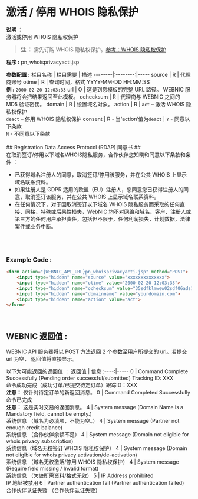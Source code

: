 # 激活 / 停用 WHOIS 隐私保护

**说明 ：** <br> 
激活或停用 WHOIS 隐私权保护
> **注 ：** 需先订购 WHOIS 隐私权保护。[参考：WHOIS 隐私权保护](23.WHOIS隱私权保护.md)
> 
**程序 :** pn_whoisprivacyacti.jsp


**参数配置 :**
栏目名称 | 栏目需要 | 描述
--------|:--------:|-----
source | R | 代理商账号
otime | R | 查询时间，格式 YYYY-MM-DD HH:MM:SS <br> **例 :** `2000-02-20 12:03:33`
url | O | 这是到您模板的完整 URL 路径。 WEBNIC 服务器将会把结果返回至此模板。
ochecksum | R | 代理商与 WEBNIC 之间的 MD5 验证密钥。
domain | R | 设置域名对象。
action | R | `act` – 激活 WHOIS 隐私权保护<br>`deact` – 停用 WHOIS 隐私权保护
consent | R - 当‘action’值为`deact` | `Y` - 同意以下条款<br>`N` - 不同意以下条款<BR><BR>## Registration Data Access Protocol (RDAP) 同意书 ##<br>在取消签订/停用以下域名WHOIS隐私服务，合作伙伴您知晓和同意以下条款和条件 ：<ul><li>已获得域名注册人的同意，取消签订/停用该服务，并在公共 WHOIS 上显示域名联系资料。</li><li>如果注册人是 GDPR 适用的欧盟（EU）注册人，您同意您已获得注册人的同意，取消签订该服务，并在公共 WHOIS 上显示域名联系资料。</li><li>在任何情况下，对于因取消签订以下域名 WHOIS 隐私服务而采取的任何直接、间接、特殊或后果性损失，WebNIC 均不对网络和域名、客户、注册人或第三方的任何用户承担责任，包括但不限于，任何利润损失，计划数据，法律案件或业务中断。</li></ul>

<br><br>

### Example Code :

```HTML
<form action="{WEBNIC_API_URL}pn_whoisprivacyacti.jsp" method="POST"> 
    <input type="hidden" name="source" value="xxxxxxxxxxxxxx"> 
    <input type="hidden" name="otime" value="2000-02-20 12:03:33"> 
    <input type="hidden" name="ochecksum" value="35sdfklmwew02sdf06ads1asd3"> 
    <input type="hidden" name="domainname" value="yourdomain.com">
    <input type="hidden" name="action" value="act">
</form>
```

<br>

WEBNIC 返回值 :
-----
WEBNIC API 服务器将以 POST 方法返回 2 个参数至用户所提交的 url。若提交 url 为空， 返回值将直接显示。

以下为可能返回的返回值 ：
返回值 | 信息
:----:|-----
0 | Command Complete Successfully (Pending order successful/submitted) Tracking ID: XXX <br> 命令成功完成（成功订单/已提交待定订单）跟踪ID：XXX <br> **注意：** 仅针对待定订单的新返回消息。
0 | Command Completed Successfully <br> 命令已完成 <br> **注意：** 这是实时交易的返回消息。
4 | System message (Domain Name is a Mandatory field, cannot be empty.) <br>系统信息 （域名为必填项，不能为空。）
4 | System message (Partner not enough credit balance) <br> 系统信息 （合作伙伴余额不足）
4 | System message (Domain not eligible for whois privacy subscription) <br> 系统信息（域名无权签订 WHOIS 隐私权保护）
4 | System message (Domain not eligible for whois privacy activation/de-activation) <br> 系统信息 （域名无权激活/停用 WHOIS 隐私权保护）
4 | System message (Require field missing / Invalid format) <br> 系统信息 （欠缺所需资料/格式无效）
5 | IP Address prohibited <br> IP 地址被禁用
6 | Partner authentication fail (Partner authentication failed) <br> 合作伙伴认证失败 （合作伙伴认证失败）
